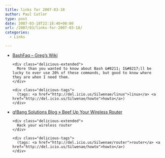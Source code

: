 ```yaml
---
title: links for 2007-03-18
author: Paul Cutler
type: post
date: 2007-03-18T22:18:40+00:00
url: /2007/03/links-for-2007-03-18/
categories:
  - Links

---
```

<ul class="delicious">
  <li>
    <div class="delicious-link">
      <a href="http://wooledge.org/mywiki/BashFaq">BashFaq &#8211; Greg&#8217;s Wiki</a>
    </div>
    
    <div class="delicious-extended">
      More than you wanted to know about Bash &#8211; I&#8217;ll be lucky to ever use 20% of these commands, but good to know where they are when I need them.
    </div>
    
    <div class="delicious-tags">
      (tags: <a href="http://del.icio.us/Silwenae/linux">linux</a> <a href="http://del.icio.us/Silwenae/howto">howto</a>)
    </div>
  </li>
  
  <li>
    <div class="delicious-link">
      <a href="http://www.qbangsolutions.com/blog/index.php/2007/02/26/beef-up-your-wireless-router/">q!Bang Solutions Blog » Beef Up Your Wireless Router</a>
    </div>
    
    <div class="delicious-extended">
      Hack your wireless router
    </div>
    
    <div class="delicious-tags">
      (tags: <a href="http://del.icio.us/Silwenae/router">router</a> <a href="http://del.icio.us/Silwenae/howto">howto</a>)
    </div>
  </li>
</ul>